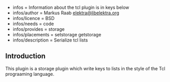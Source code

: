 - infos = Information about the tcl plugin is in keys below
- infos/author = Markus Raab <elektra@libelektra.org>
- infos/licence = BSD
- infos/needs = code
- infos/provides = storage
- infos/placements = setstorage getstorage
- infos/description = Serialize tcl lists

## Introduction ##

This plugin is a storage plugin which write keys to lists in the style of
the Tcl prograaming language.



